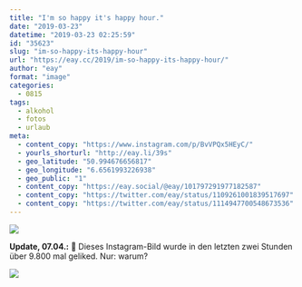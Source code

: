 ```yaml
---
title: "I'm so happy it's happy hour."
date: "2019-03-23"
datetime: "2019-03-23 02:25:59"
id: "35623"
slug: "im-so-happy-its-happy-hour"
url: "https://eay.cc/2019/im-so-happy-its-happy-hour/"
author: "eay"
format: "image"
categories:
  - 0815
tags:
  - alkohol
  - fotos
  - urlaub
meta:
  - content_copy: "https://www.instagram.com/p/BvVPQx5HEyC/"
  - yourls_shorturl: "http://eay.li/39s"
  - geo_latitude: "50.994676656817"
  - geo_longitude: "6.6561993226938"
  - geo_public: "1"
  - content_copy: "https://eay.social/@eay/101797291977182587"
  - content_copy: "https://twitter.com/eay/status/1109261001839517697"
  - content_copy: "https://twitter.com/eay/status/1114947700548673536"
---
```


![](https://eay.cc/uploads/2019/happy-hour.jpeg)

**Update, 07.04.:** 🧐 Dieses Instagram-Bild wurde in den letzten zwei Stunden über 9.800 mal geliked. Nur: warum?

![](https://eay.cc/uploads/2019/happy-hour-likes.png)
